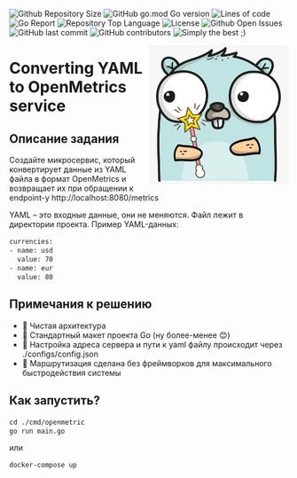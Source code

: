 ![Github Repository Size](https://img.shields.io/github/languages/code-size/lubedd/yaml-to-openmetric)
![GitHub go.mod Go version](https://img.shields.io/github/go-mod/go-version/lubedd/yaml-to-openmetric)
![Lines of code](https://img.shields.io/tokei/lines/github/lubedd/yaml-to-openmetric)
![Go Report](https://img.shields.io/badge/go%20report-A%2B-brightgreen)
![Repository Top Language](https://img.shields.io/github/languages/top/lubedd/yaml-to-openmetric)
![License](https://img.shields.io/conda/l/conda-forge/setuptools)
![Github Open Issues](https://img.shields.io/github/issues/lubedd/yaml-to-openmetric)
![GitHub last commit](https://img.shields.io/github/last-commit/lubedd/yaml-to-openmetric)
![GitHub contributors](https://img.shields.io/github/contributors/lubedd/yaml-to-openmetric)
![Simply the best ;)](https://img.shields.io/badge/simply-the%20best%20%3B%29-orange)

<img align="right" width="50%" src="./images/gopher.png">

# Converting YAML to OpenMetrics service

## Описание задания

Создайте микросервис, который конвертирует данные из YAML файла в формат OpenMetrics и возвращает их при обращении к
endpoint-у http://localhost:8080/metrics

YAML – это входные данные, они не меняются. Файл лежит в директории
проекта. Пример YAML-данных:
```
currencies:
- name: usd
  value: 70
- name: eur
  value: 80
```

## Примечания к решению

- :trident: Чистая архитектура
- :book: Стандартный макет проекта Go (ну более-менее :blush:)
- :wrench: Настройка адреса сервера и пути к yaml файлу происходит через ./configs/config.json
- :truck: Маршрутизация сделана без фреймворков для максимального быстродействия системы
## Как запустить?
```
cd ./cmd/openmetric
go run main.go
```
или
```
docker-compose up
```